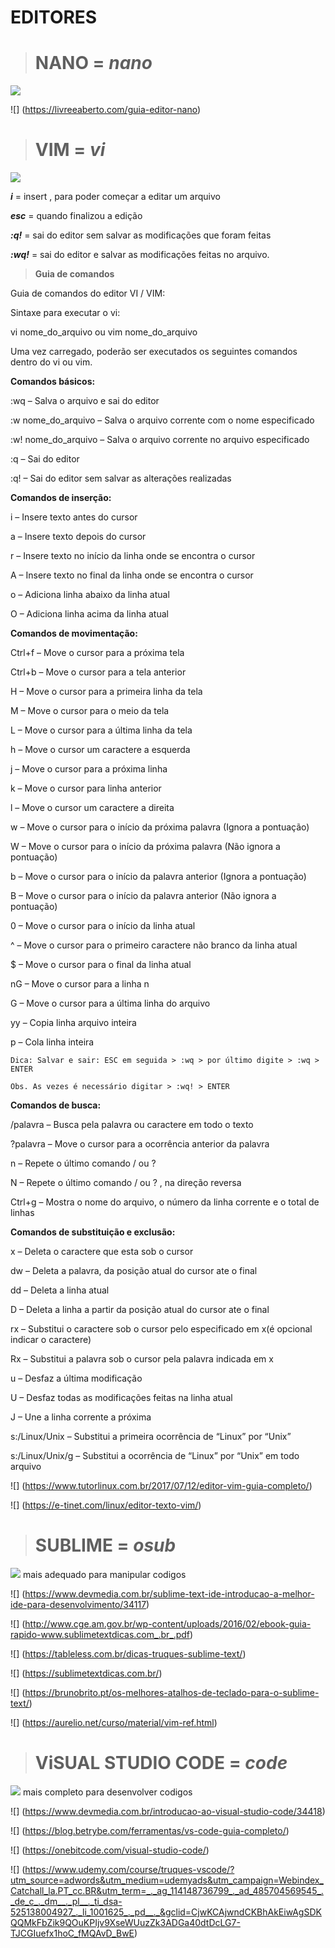 # EDITORES

># NANO = ***nano***
![](imagens/001.png)

![] (https://livreeaberto.com/guia-editor-nano)

># VIM = ***vi***
![](imagens/002.png)

***i*** = insert , para poder começar a editar um arquivo

***esc*** = quando finalizou a edição

***:q!*** =  sai do editor sem salvar as modificações que foram feitas

***:wq!*** = sai do editor e salvar as modificações feitas no arquivo.

>**Guia de comandos**

Guia de comandos do editor VI / VIM:

Sintaxe para executar o vi:

vi nome_do_arquivo ou vim nome_do_arquivo

Uma vez carregado, poderão ser executados os seguintes comandos dentro do vi ou vim.

**Comandos básicos:**

:wq – Salva o arquivo e sai do editor

:w nome_do_arquivo – Salva o arquivo corrente com o nome especificado

:w! nome_do_arquivo – Salva o arquivo corrente no arquivo especificado

:q – Sai do editor

:q! – Sai do editor sem salvar as alterações realizadas

**Comandos de inserção:**

i – Insere texto antes do cursor

a – Insere texto depois do cursor

r – Insere texto no início da linha onde se encontra o cursor

A – Insere texto no final da linha onde se encontra o cursor

o – Adiciona linha abaixo da linha atual

O – Adiciona linha acima da linha atual

**Comandos de movimentação:**

Ctrl+f – Move o cursor para a próxima tela

Ctrl+b – Move o cursor para a tela anterior

H – Move o cursor para a primeira linha da tela

M – Move o cursor para o meio da tela

L – Move o cursor para a última linha da tela

h – Move o cursor um caractere a esquerda

j – Move o cursor para a próxima linha

k – Move o cursor para linha anterior

l – Move o cursor um caractere a direita

w – Move o cursor para o início da próxima palavra (Ignora a pontuação)

W – Move o cursor para o início da próxima palavra (Não ignora a pontuação)

b – Move o cursor para o início da palavra anterior (Ignora a pontuação)

B – Move o cursor para o início da palavra anterior (Não ignora a pontuação)

0 – Move o cursor para o início da linha atual

^ – Move o cursor para o primeiro caractere não branco da linha atual

$ – Move o cursor para o final da linha atual

nG – Move o cursor para a linha n

G – Move o cursor para a última linha do arquivo

yy – Copia linha arquivo inteira

p – Cola linha inteira

 

    Dica: Salvar e sair: ESC em seguida > :wq > por último digite > :wq > ENTER

    Obs. As vezes é necessário digitar > :wq! > ENTER

 

**Comandos de busca:**

/palavra – Busca pela palavra ou caractere em todo o texto

?palavra – Move o cursor para a ocorrência anterior da palavra

n – Repete o último comando / ou ?

N – Repete o último comando / ou ? , na direção reversa

Ctrl+g – Mostra o nome do arquivo, o número da linha corrente e o total de linhas

 

**Comandos de substituição e exclusão:**

x – Deleta o caractere que esta sob o cursor

dw – Deleta a palavra, da posição atual do cursor ate o final

dd – Deleta a linha atual

D – Deleta a linha a partir da posição atual do cursor ate o final

rx – Substitui o caractere sob o cursor pelo especificado em x(é opcional 
indicar o caractere)

Rx – Substitui a palavra sob o cursor pela palavra indicada em x

u – Desfaz a última modificação

U – Desfaz todas as modificações feitas na linha atual

J – Une a linha corrente a próxima

s:/Linux/Unix – Substitui a primeira ocorrência de “Linux” por “Unix”

s:/Linux/Unix/g – Substitui a ocorrência de “Linux” por “Unix” em todo arquivo

![] (https://www.tutorlinux.com.br/2017/07/12/editor-vim-guia-completo/)

![] (https://e-tinet.com/linux/editor-texto-vim/)

># SUBLIME = ***osub***
![](imagens/003.png)
mais adequado para manipular codigos

![] (https://www.devmedia.com.br/sublime-text-ide-introducao-a-melhor-ide-para-desenvolvimento/34117)

![] (http://www.cge.am.gov.br/wp-content/uploads/2016/02/ebook-guia-rapido-www.sublimetextdicas.com_.br_.pdf)

![] (https://tableless.com.br/dicas-truques-sublime-text/)

![] (https://sublimetextdicas.com.br/)

![] (https://brunobrito.pt/os-melhores-atalhos-de-teclado-para-o-sublime-text/)

![] (https://aurelio.net/curso/material/vim-ref.html)

># ViSUAL STUDIO CODE = ***code***
![](imagens/004.png)
mais completo para desenvolver codigos 

![] (https://www.devmedia.com.br/introducao-ao-visual-studio-code/34418)

![] (https://blog.betrybe.com/ferramentas/vs-code-guia-completo/)

![] (https://onebitcode.com/visual-studio-code/)

![] (https://www.udemy.com/course/truques-vscode/?utm_source=adwords&utm_medium=udemyads&utm_campaign=Webindex_Catchall_la.PT_cc.BR&utm_term=_._ag_114148736799_._ad_485704569545_._de_c_._dm__._pl__._ti_dsa-525138004927_._li_1001625_._pd__._&gclid=CjwKCAjwndCKBhAkEiwAgSDKQQMkFbZik9QOuKPIjv9XseWUuzZk3ADGa40dtDcLG7-TJCGIuefx1hoC_fMQAvD_BwE)



